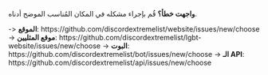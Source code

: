 **واجهت خطأ؟** قُم بإجراء مشكله في المكان المُناسب الموضح أدناه.

-> **الموقع**: https\://github.com/discordextremelist/website/issues/new/choose -> **موقع المثليين**: https\://github.com/discordextremelist/lgbt-website/issues/new/choose -> **البوت**: https\://github.com/discordextremelist/bot/issues/new/choose -> **الـ API**: https\://github.com/discordextremelist/api/issues/new/choose
